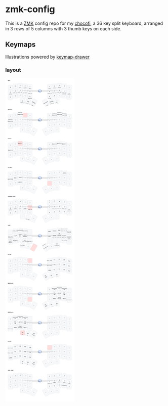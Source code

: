 # zmk-config

This is a [ZMK](https://zmk.dev) config repo for my [chocofi](https://github.com/pashutk/chocofi), a 36 key split keyboard, arranged in 3 rows of 5 columns with 3 thumb keys on each side.

## Keymaps

Illustrations powered by [keymap-drawer](https://caksoylar.github.io/keymap-drawer?keymap_yaml=H4sIAAAAAAAC_-1Z63LaOBT-n6fQzm4RbEkTICStMzuzxpiEjWOobZIm2axrwLNluJi1TbdMlj5G36Yv0yepLMmWbHAgzYZhWvihY3_f0e3oHEnHDKypM_EFcPfPsG_27WnbsdyuADpuv93dc-33hTwImAFVU8SrRsswvfGg55ulD2WzNNtBnO16wg4AVbkWiF1wh1Rf54EnAPgWzjB0GRFyHrxDPfTczizCNIxZnYlvM9DAYE01NYZdhZjCsNaCBuvJBhu4bEYKIlZQJEPjWtIJKNcMICoGw6sMP2nVGV5juH5ar3E1TjAzmgzHVtf0pkPGnKYyf2BGq5-czjV3ljIAhasSGzFEP8KxGV7j8g0uJVxeRPoVrHwuV-sib24Vw35v0KVmPGc95CFe4WOm_YIsuQAZtIehP7mB3UCuK872hlhJmaTeFCXiNBf1cwZXROkshZJVQ9ZS7QxvYcyzsJcwx_3y6XMe-NOxjSbuWiNvtoSBGRu3AKke5t_Zg-7sEU1OuCZhphd7c2LdpbdhraS3ZbbM-phglxYe1SoKt6ARGNKPi7R7YxD3E4Yg_-Kwl3sDcBW1LbNl1sfgo1z4LqeMwtL2VghKbIIwki0nelpe-XtjFDEr5R7RbmL_hR9_LAOyuyUJKPgTmf9fuPyFYHfUv2ZU_krlEZUvqXxF5HN2zv0OF6Uo8D8Kx6_7GYrGLs5ZgumnfCqRS9yL58_RPdbsAUzPSWCZJ2Mdw0OYmpjszuUl8Bm1wc8JG91QeUvlPpUFKotUlqj8jcq3RJpL1rUqK7IhL1E6RiXKLegKh5vF-97Q_NdxuzCMIzxTEkuKnlVOste5HF9FajSvCBtQtPsat34j-4NvDnoj27RHvu2S3ApmxigH7zkTj6fIwJqiTgePPYQORDHIA02i2AtePG70f8OIY2lu41JNX-9WE4ia1rhMW3QMLVp2CBcNg7N-ZNa-j7VMrBXZNoBixkyITN-emq49ti0_RiBTs6oP2MdwYi1mo_wyh9cCIWTIuVX2C9Q3cQlcV1arARUknOs-e5N7dMabeshYnk1tVTsi4iURr4go7G_Mod52HH_gWF3k-GRsB0SUiTikAy5sypnakM7okIgoElGiYPEJ-qwYQFK08LEQPgRrSL_obP6Nr4LDRZV1He0MUhISW0YjidVViY_2TZ7cRUMBVZV8QGvRTS_AWs2NGfrKuXRTk8lnw6YiXqFTqKWT-ajyG2O9HrPM6xVh63Mb7XMPZzbG-b6VCRx0_sbN-2_o0_9n38H_JULaeXr_BeBJv7Hdd-4n7ymLj_3iD3zsf-Omub8Gl-s4w7bjCTu7YCyAm0IxDwpHt0i_j7_feh0Tp3IWevOdcfDoCGD_RTnUP0T6pUi_Y429KNsK6rQd33eG89UOULVyspuvy4Gg0uIcAAA%3D)

### layout

![layout](./layout.svg)
